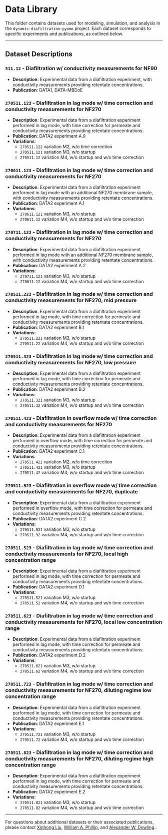 # Data Library

This folder contains datasets used for modeling, simulation, and analysis in the `dynamic-diafiltration-pyomo` project. Each dataset corresponds to specific experiments and publications, as outlined below.

---

## Dataset Descriptions

### `511.12` - Diafiltration w/ conductivity measurements for NF90
- **Description**: Experimental data from a diafiltration experiment, with conductivity measurements providing retentate concentrations.
- **Publication**: DATA1, DATA-MBDoE

### `270511.123` - Diafiltration in lag mode w/ time correction and conductivity measurements for NF270
- **Description**: Experimental data from a diafiltration experiment performed in lag mode, with time correction for permeate and conductivity measurements providing retentate concentrations.
- **Publication**: DATA2 experiment A.0
- **Variations**:
    - `270511.122` variation M2, w/o time correction
    - `270511.121` variation M3, w/o startup
    - `270511.12` variation M4, w/o startup and w/o time correction

### `270611.123` - Diafiltration in lag mode w/ time correction and conductivity measurements for NF270
- **Description**: Experimental data from a diafiltration experiment performed in lag mode with an additional NF270 membrane sample, with conductivity measurements providing retentate concentrations.
- **Publication**: DATA2 experiment A.1
- **Variations**:
    - `270611.121` variation M3, w/o startup
    - `270611.12` variation M4, w/o startup and w/o time correction

### `270711.123` - Diafiltration in lag mode w/ time correction and conductivity measurements for NF270
- **Description**: Experimental data from a diafiltration experiment performed in lag mode with an additional NF270 membrane sample, with conductivity measurements providing retentate concentrations.
- **Publication**: DATA2 experiment A.2
- **Variations**:
    - `270711.121` variation M3, w/o startup
    - `270611.12` variation M4, w/o startup and w/o time correction

### `270511.223` - Diafiltration in lag mode w/ time correction and conductivity measurements for NF270, mid pressure
- **Description**: Experimental data from a diafiltration experiment performed in lag mode, with time correction for permeate and conductivity measurements providing retentate concentrations.
- **Publication**: DATA2 experiment B.1
- **Variations**:
    - `270511.221` variation M3, w/o startup
    - `270511.22` variation M4, w/o startup and w/o time correction
 
### `270511.323` - Diafiltration in lag mode w/ time correction and conductivity measurements for NF270, low pressure
- **Description**: Experimental data from a diafiltration experiment performed in lag mode, with time correction for permeate and conductivity measurements providing retentate concentrations.
- **Publication**: DATA2 experiment B.2
- **Variations**:
    - `270511.321` variation M3, w/o startup
    - `270511.32` variation M4, w/o startup and w/o time correction

### `270511.423` - Diafiltration in overflow mode w/ time correction and conductivity measurements for NF270
- **Description**: Experimental data from a diafiltration experiment performed in overflow mode, with time correction for permeate and conductivity measurements providing retentate concentrations.
- **Publication**: DATA2 experiment C.1
- **Variations**:
    - `270511.422` variation M2, w/o time correction
    - `270511.421` variation M3, w/o startup
    - `270511.42` variation M4, w/o startup and w/o time correction

### `270511.923` - Diafiltration in overflow mode w/ time correction and conductivity measurements for NF270, duplicate
- **Description**: Experimental data from a diafiltration experiment performed in overflow mode, with time correction for permeate and conductivity measurements providing retentate concentrations.
- **Publication**: DATA2 experiment C.2
- **Variations**:
    - `270511.921` variation M3, w/o startup
    - `270511.92` variation M4, w/o startup and w/o time correction

### `270511.523` - Diafiltration in lag mode w/ time correction and conductivity measurements for NF270, local high concentration range
- **Description**: Experimental data from a diafiltration experiment performed in lag mode, with time correction for permeate and conductivity measurements providing retentate concentrations.
- **Publication**: DATA2 experiment D.1
- **Variations**:
    - `270511.521` variation M3, w/o startup
    - `270511.52` variation M4, w/o startup and w/o time correction
 
### `270511.623` - Diafiltration in lag mode w/ time correction and conductivity measurements for NF270, local low concentration range
- **Description**: Experimental data from a diafiltration experiment performed in lag mode, with time correction for permeate and conductivity measurements providing retentate concentrations.
- **Publication**: DATA2 experiment D.2
- **Variations**:
    - `270511.621` variation M3, w/o startup
    - `270511.62` variation M4, w/o startup and w/o time correction
 
### `270511.723` - Diafiltration in lag mode w/ time correction and conductivity measurements for NF270, diluting regime low concentration range
- **Description**: Experimental data from a diafiltration experiment performed in lag mode, with time correction for permeate and conductivity measurements providing retentate concentrations.
- **Publication**: DATA2 experiment E.1
- **Variations**:
    - `270511.721` variation M3, w/o startup
    - `270511.72` variation M4, w/o startup and w/o time correction
 
### `270511.823` - Diafiltration in lag mode w/ time correction and conductivity measurements for NF270, diluting regime high concentration range
- **Description**: Experimental data from a diafiltration experiment performed in lag mode, with time correction for permeate and conductivity measurements providing retentate concentrations.
- **Publication**: DATA2 experiment E.2
- **Variations**:
    - `270511.821` variation M3, w/o startup
    - `270511.82` variation M4, w/o startup and w/o time correction
 
---

For questions about additional datasets or their associated publications, please contact [Xinhong Liu](mailto:xliu27@nd.edu), [William A. Phillip](mailto:wphillip@nd.edu), and [Alexander W. Dowling](mailto:adowling@nd.edu)..
